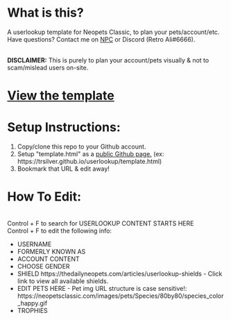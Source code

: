 <h1>What is this?</h1>
A userlookup template for Neopets Classic, to plan your pets/account/etc. Have questions? Contact me on <a href="https://neopetsclassic.com/userlookup/?user=ali">NPC</a> or Discord (Retro Ali#6666).

<BR><B>DISCLAIMER:</b> This is purely to plan your account/pets visually & not to scam/mislead users on-site.

<h1><a href="https://trsilver.github.io/userlookup/template.html">View the template</a></h1>

<h1>Setup Instructions:</h1>
<ol>
  <li>Copy/clone this repo to your Github account.</li>
  <li>Setup "template.html" as a <a href="https://guides.github.com/features/pages/">public Github page.</a> (ex: https://trsilver.github.io/userlookup/template.html)</li>
  <li>Bookmark that URL & edit away!</li>
  </ol>


<h1>How To Edit:</h1>

  <BR>Control + F to search for USERLOOKUP CONTENT STARTS HERE
  <BR>Control + F to edit the following info:

<ul>
  <li>USERNAME</li>
  <li>FORMERLY KNOWN AS</li>
  <li>ACCOUNT CONTENT</li>
  <li>CHOOSE GENDER</li>
 <li>SHIELD https://thedailyneopets.com/articles/userlookup-shields - Click link to view all available shields.</li>
<li>EDIT PETS HERE - Pet img URL structure is case sensitive!: https://neopetsclassic.com/images/pets/Species/80by80/species_color_happy.gif</li>
  <li>TROPHIES</li></ul>


    
